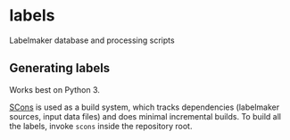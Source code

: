 # labels
Labelmaker database and processing scripts

## Generating labels
Works best on Python 3.

[SCons](http://scons.org/) is used as a build system, which tracks dependencies (labelmaker sources, input data files) and does minimal incremental builds. To build all the labels, invoke `scons` inside the repository root.
